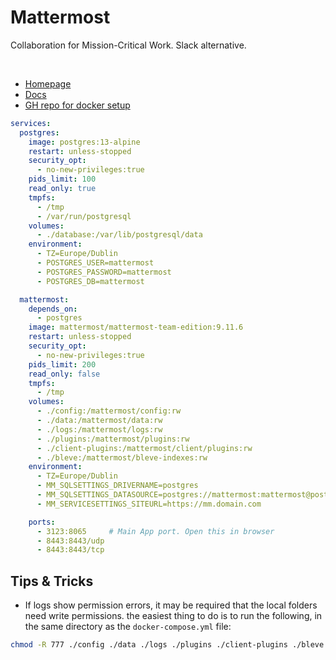 # Mattermost
Collaboration for Mission-Critical Work. Slack alternative.

<br>

- [Homepage](https://mattermost.com/)
- [Docs](https://docs.mattermost.com)
- [GH repo for docker setup](https://github.com/mattermost/docker)


```yaml
services:
  postgres:
    image: postgres:13-alpine
    restart: unless-stopped
    security_opt:
      - no-new-privileges:true
    pids_limit: 100
    read_only: true
    tmpfs:
      - /tmp
      - /var/run/postgresql
    volumes:
      - ./database:/var/lib/postgresql/data
    environment:
      - TZ=Europe/Dublin
      - POSTGRES_USER=mattermost
      - POSTGRES_PASSWORD=mattermost
      - POSTGRES_DB=mattermost

  mattermost:
    depends_on:
      - postgres
    image: mattermost/mattermost-team-edition:9.11.6
    restart: unless-stopped
    security_opt:
      - no-new-privileges:true
    pids_limit: 200
    read_only: false
    tmpfs:
      - /tmp
    volumes:
      - ./config:/mattermost/config:rw
      - ./data:/mattermost/data:rw
      - ./logs:/mattermost/logs:rw
      - ./plugins:/mattermost/plugins:rw
      - ./client-plugins:/mattermost/client/plugins:rw
      - ./bleve:/mattermost/bleve-indexes:rw
    environment:
      - TZ=Europe/Dublin
      - MM_SQLSETTINGS_DRIVERNAME=postgres
      - MM_SQLSETTINGS_DATASOURCE=postgres://mattermost:mattermost@postgres:5432/mattermost?sslmode=disable&connect_timeout=10
      - MM_SERVICESETTINGS_SITEURL=https://mm.domain.com

    ports:
      - 3123:8065     # Main App port. Open this in browser
      - 8443:8443/udp
      - 8443:8443/tcp
```


## Tips & Tricks
- If logs show permission errors, it may be required that the local folders need write permissions.
the easiest thing to do is to run the following, in the same directory as the `docker-compose.yml` file:
```sh
chmod -R 777 ./config ./data ./logs ./plugins ./client-plugins ./bleve
```
